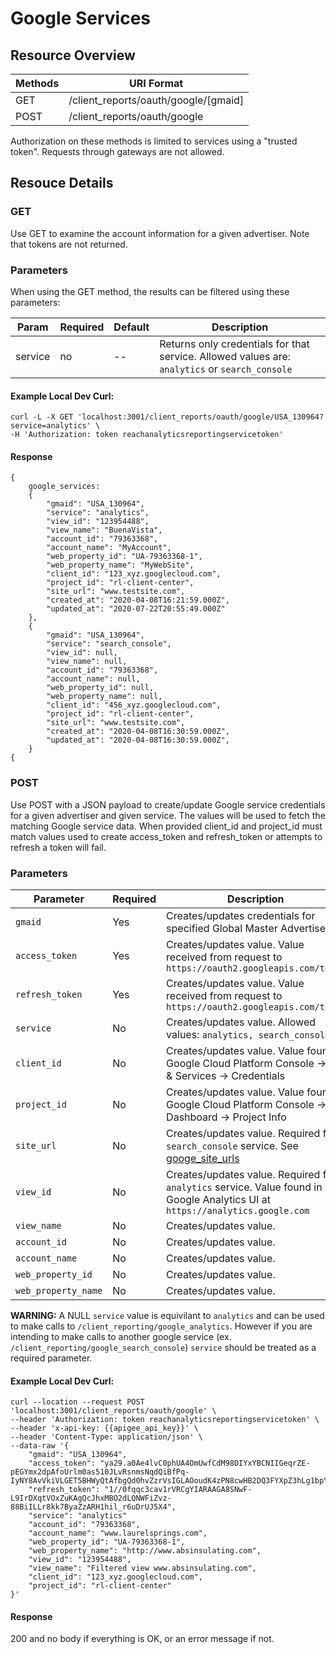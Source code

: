 # Google Services 

## Resource Overview

| Methods | URI Format |
|---|---|
| GET | /client_reports/oauth/google/[gmaid] |
| POST | /client_reports/oauth/google |

Authorization on these methods is limited to services using a "trusted token".  Requests through gateways are not allowed.

## Resouce Details

### GET

Use GET to examine the account information for a given advertiser.  Note that tokens are not returned.

### Parameters

When using the GET method, the results can be filtered using these parameters:

| Param | Required | Default | Description |
|---|---|---|---|
|service| no |--|Returns only credentials for that service. Allowed values are: `analytics` or `search_console`|

#### Example Local Dev Curl:

```
curl -L -X GET 'localhost:3001/client_reports/oauth/google/USA_130964?service=analytics' \
-H 'Authorization: token reachanalyticsreportingservicetoken'
```

#### Response

```
{
    google_services:
    {
        "gmaid": "USA_130964",
        "service": "analytics",
        "view_id": "123954488",
        "view_name": "BuenaVista",
        "account_id": "79363368",
        "account_name": "MyAccount",
        "web_property_id": "UA-79363368-1",
        "web_property_name": "MyWebSite",
        "client_id": "123_xyz.googlecloud.com",
        "project_id": "rl-client-center",
        "site_url": "www.testsite.com",
        "created_at": "2020-04-08T16:21:59.000Z",
        "updated_at": "2020-07-22T20:55:49.000Z"
    },
    {
        "gmaid": "USA_130964",
        "service": "search_console",
        "view_id": null,
        "view_name": null,
        "account_id": "79363368",
        "account_name": null,
        "web_property_id": null,
        "web_property_name": null,
        "client_id": "456_xyz.googlecloud.com",
        "project_id": "rl-client-center",
        "site_url": "www.testsite.com",
        "created_at": "2020-04-08T16:30:59.000Z",
        "updated_at": "2020-04-08T16:30:59.000Z",
    }
{
```
### POST

Use POST with a JSON payload to create/update Google service credentials for a given advertiser and given service. The values will be used to fetch the matching Google service data. When provided client_id and project_id must match values used to create access_token and refresh_token or attempts to refresh a token will fail.

### Parameters

| Parameter | Required | Description |
|---|---|---|
|`gmaid`|Yes|Creates/updates credentials for specified Global Master Advertiser ID|
|`access_token`|Yes|Creates/updates value. Value received from request to `https://oauth2.googleapis.com/token`|
|`refresh_token`|Yes|Creates/updates value. Value received from request to `https://oauth2.googleapis.com/token`|
|`service`|No|Creates/updates value. Allowed values: `analytics, search_console`.|
|`client_id`|No|Creates/updates value. Value found in Google Cloud Platform Console -> API & Services -> Credentials|
|`project_id`|No|Creates/updates value. Value found in Google Cloud Platform Console -> Dashboard -> Project Info|
|`site_url`|No|Creates/updates value. Required for `search_console` service. See [googe_site_urls](https://github.com/GannettDigital/api-docs/blob/master/source/includes/_google_site_urls.md)|
|`view_id`|No|Creates/updates value. Required for `analytics` service. Value found in Google Analytics UI at `https://analytics.google.com`|
|`view_name`|No| Creates/updates value.|
|`account_id`|No|Creates/updates value.|
|`account_name`|No|Creates/updates value.|
|`web_property_id`|No|Creates/updates value.|
|`web_property_name`|No|Creates/updates value.|

**WARNING:** A NULL `service` value is equivilant to `analytics` and can be used to make calls to `/client_reporting/google_analytics`. However if you are intending to make calls to another google service (ex. `/client_reporting/google_search_console`) `service` should be treated as a required parameter.

#### Example Local Dev Curl:

```
curl --location --request POST 'localhost:3001/client_reports/oauth/google' \
--header 'Authorization: token reachanalyticsreportingservicetoken' \
--header 'x-api-key: {{apigee_api_key}}' \
--header 'Content-Type: application/json' \
--data-raw '{
	"gmaid": "USA_130964",
	"access_token": "ya29.a0Ae4lvC0phUA4OmUwfCdM98DIYxYBCNIIGeqrZE-pEGYmx2dpAfoUrlm0as510JLvRsnmsNqdQiBfPq-IyNY8AvVkiVLGET5BHWyQtAfbgQd0hvZzrVsIGLAOoudK4zPN8cwHB2DQ3FYXpZ3hLg1bpYAjAL4SNCeAJOF4",
	"refresh_token": "1//0fqqc3cav1rVRCgYIARAAGA8SNwF-L9IrDXqtVOxZuKAgQcJhxMBO2dLQNWFiZvz-88BiILLr8kk7ByaZzARH1hil_r6uDrUJ5X4",
	"service": "analytics"
    "account_id": "79363368",
	"account_name": "www.laurelsprings.com",
	"web_property_id": "UA-79363368-1",
	"web_property_name": "http://www.absinsulating.com",
	"view_id": "123954488",
	"view_name": "Filtered view www.absinsulating.com",
    "client_id": "123_xyz.googlecloud.com",
    "project_id": "rl-client-center"
}'
```

#### Response

200 and no body if everything is OK, or an error message if not.
